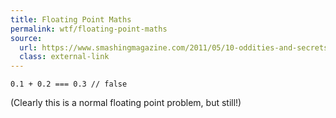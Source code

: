 ```yaml
---
title: Floating Point Maths
permalink: wtf/floating-point-maths
source:
  url: https://www.smashingmagazine.com/2011/05/10-oddities-and-secrets-about-javascript/#miscellaneous
  class: external-link
---
```


```
0.1 + 0.2 === 0.3 // false
```

(Clearly this is a normal floating point problem, but still!)
